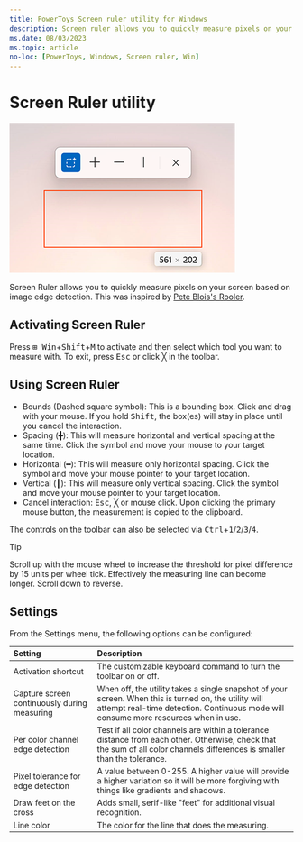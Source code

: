 ```yaml
---
title: PowerToys Screen ruler utility for Windows
description: Screen ruler allows you to quickly measure pixels on your screen based on image edge detection.
ms.date: 08/03/2023
ms.topic: article
no-loc: [PowerToys, Windows, Screen ruler, Win]
---
```


# Screen Ruler utility

![Screen ruler utility](../images/pt-screen-ruler.png)

Screen Ruler allows you to quickly measure pixels on your screen based on image edge detection. This was inspired by [Pete Blois's Rooler](https://github.com/peteblois/rooler).

## Activating Screen Ruler

Press <kbd>⊞ Win</kbd>+<kbd>Shift</kbd>+<kbd>M</kbd> to activate and then select which tool you want to measure with. To exit, press <kbd>Esc</kbd> or click &#9587; in the toolbar.

## Using Screen Ruler

- Bounds (Dashed square symbol): This is a bounding box. Click and drag with your mouse. If you hold <kbd>Shift</kbd>, the box(es) will stay in place until you cancel the interaction.
- Spacing (&#9547;): This will measure horizontal and vertical spacing at the same time.  Click the symbol and move your mouse to your target location.
- Horizontal (&#9473;): This will measure only horizontal spacing. Click the symbol and move your mouse pointer to your target location.
- Vertical (&#9475;): This will measure only vertical spacing. Click the symbol and move your mouse pointer to your target location.
- Cancel interaction: <kbd>Esc</kbd>, &#9587; or mouse click. Upon clicking the primary mouse button, the measurement is copied to the clipboard.

The controls on the toolbar can also be selected via <kbd>Ctrl</kbd>+<kbd>1</kbd>/<kbd>2</kbd>/<kbd>3</kbd>/<kbd>4</kbd>.

> [!TIP]
> Scroll up with the mouse wheel to increase the threshold for pixel difference by 15 units per wheel tick. Effectively the measuring line can become longer. Scroll down to reverse.

## Settings

From the Settings menu, the following options can be configured:

| Setting | Description |
| :--- | :--- |
| Activation shortcut | The customizable keyboard command to turn the toolbar on or off. |
| Capture screen continuously during measuring | When off, the utility takes a single snapshot of your screen. When this is turned on, the utility will attempt real-time detection. Continuous mode will consume more resources when in use. |
| Per color channel edge detection | Test if all color channels are within a tolerance distance from each other. Otherwise, check that the sum of all color channels differences is smaller than the tolerance. |
| Pixel tolerance for edge detection | A value between 0-255. A higher value will provide a higher variation so it will be more forgiving with things like gradients and shadows. |
| Draw feet on the cross | Adds small, serif-like "feet" for additional visual recognition. |
| Line color | The color for the line that does the measuring. |
